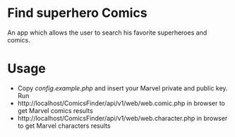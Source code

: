 # Find superhero Comics
An app which allows the user to search his favorite superheroes and comics. 

# Usage
* Copy *config.example.php* and insert your Marvel private and public key. 
Run 
* http://localhost/ComicsFinder/api/v1/web/web.comic.php in browser to get Marvel comics results
* http://localhost/ComicsFinder/api/v1/web/web.character.php in browser to get  Marvel characters results

